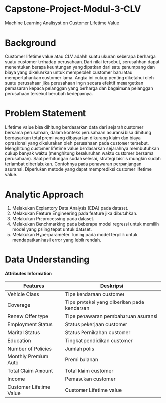 # Capstone-Project-Modul-3-CLV
 Machine Learning Analisyst on Customer Lifetime Value

# Background
Customer lifetime value atau CLV adalah suatu ukuran seberapa berharga suatu customer terhadap perusahaan. Dari nilai tersebut, perusahhan dapat menentukan berapa keuntungan yang dipatkan dari satu penumpang dan biaya yang dikeluarkan untuk memperoleh customer baru atau mempertahankan customer lama. Angka ini cukup penting diketahui oleh suatu perusahaan jika perusahaan ingin secara efektif menargetkan pemasaran kepada pelanggan yang berharga dan bagaimana pelanggan perusahaan tersebut berubah kedepannya.

# Problem Statement
Lifetime value bisa  dihitung berdasarkan data dari sejarah customer bersama perusahaan, dalam konteks perusahaan asuransi bisa dihitung berdasarkan total premi yang dibayarkan dikurang klaim dan biaya oprasional yang dikelurakan oleh perusahaan pada customer tersebut. Menghitung customer lifetime value berdasarkan sejarahnya membutuhkan cukup banyak waktu (menghitung keseluruhan waktu customer bersama perusahaan). Saat perhitungan sudah selesai, strategi bisnis mungkin sudah terlambat diberlakukan. Contohnya pada penawaran perpanjangan asuransi. Diperlukan metode yang dapat memprediksi customer lifetime value.

# Analytic Approach

1. Melakukan Explantory Data Analysis (EDA) pada dataset. 
2. Melakukan Feature Engineering pada feature jika dibutuhkan.
3. Melakukan Preprocessing pada dataset.
4. Melakukan Benchmarking pada beberapa model regressi untuk memilih model yang paling tepat untuk dataset.
5. Melakukan Hyperparameter Tuning pada model terpilih untuk mendapatkan hasil error yang lebih rendah.



# Data Understanding
 **Attributes Information**

|Features|Deskripsi|
|-----|-----|
|Vehicle Class|Tipe kendaraan customer|
|Coverage|Tipe proteksi yang diberikan pada kendaraan|
|Renew Offer type|Tipe penawaran pembaharuan asuransi|
|Employment Status|Status pekerjaan customer|
|Marital Status|Status Pernikahan customer|
|Education|Tingkat pendidikan customer
|Number of Policies|Jumlah polis|
|Monthly Premium Auto|Premi bulanan|
|Total Claim Amount|Total klaim customer|
|Income|Pemasukan customer|
|Customer Lifetime Value|Customer Lifetime value|


